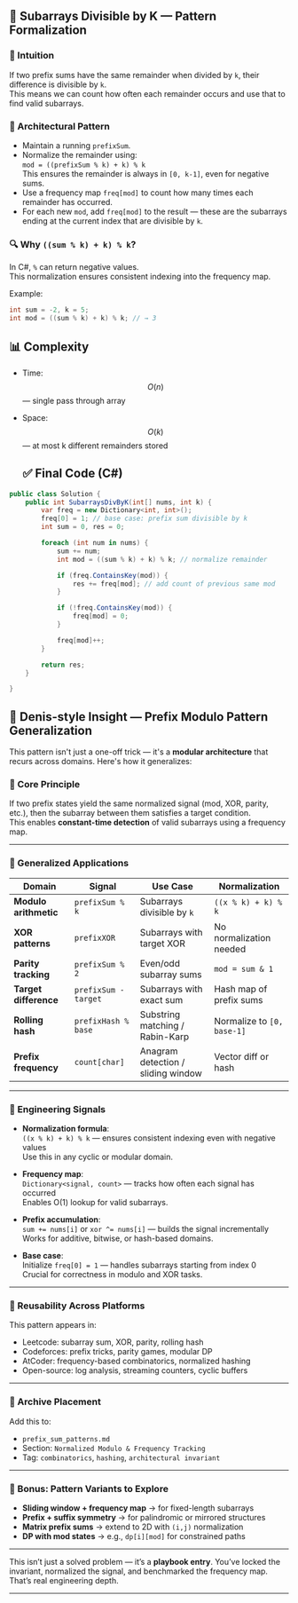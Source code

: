 ## 🔁 Subarrays Divisible by K — Pattern Formalization

### 🧠 Intuition
If two prefix sums have the same remainder when divided by `k`, their difference is divisible by `k`.  
This means we can count how often each remainder occurs and use that to find valid subarrays.

### 🧩 Architectural Pattern
- Maintain a running `prefixSum`.
- Normalize the remainder using:  
  `mod = ((prefixSum % k) + k) % k`  
  This ensures the remainder is always in `[0, k-1]`, even for negative sums.
- Use a frequency map `freq[mod]` to count how many times each remainder has occurred.
- For each new `mod`, add `freq[mod]` to the result — these are the subarrays ending at the current index that are divisible by `k`.

### 🔍 Why `((sum % k) + k) % k`?
In C#, `%` can return negative values.  
This normalization ensures consistent indexing into the frequency map.

Example:
```csharp
int sum = -2, k = 5;
int mod = ((sum % k) + k) % k; // → 3
```

## 📊 Complexity

- Time: $$O(n)$$ — single pass through array
- Space: $$O(k)$$ — at most k different remainders stored

  ## ✅ Final Code (C#)
```csharp
public class Solution {
    public int SubarraysDivByK(int[] nums, int k) {
        var freq = new Dictionary<int, int>();
        freq[0] = 1; // base case: prefix sum divisible by k
        int sum = 0, res = 0;

        foreach (int num in nums) {
            sum += num;
            int mod = ((sum % k) + k) % k; // normalize remainder

            if (freq.ContainsKey(mod)) {
                res += freq[mod]; // add count of previous same mod
            }

            if (!freq.ContainsKey(mod)) {
                freq[mod] = 0;
            }

            freq[mod]++;
        }

        return res;
    }

}
```

## 🧠 Denis-style Insight — Prefix Modulo Pattern Generalization

This pattern isn't just a one-off trick — it's a **modular architecture** that recurs across domains. Here's how it generalizes:

### 🔁 Core Principle
If two prefix states yield the same normalized signal (mod, XOR, parity, etc.), then the subarray between them satisfies a target condition.  
This enables **constant-time detection** of valid subarrays using a frequency map.

---

### 🧩 Generalized Applications

| Domain | Signal | Use Case | Normalization |
|--------|--------|----------|---------------|
| **Modulo arithmetic** | `prefixSum % k` | Subarrays divisible by `k` | `((x % k) + k) % k` |
| **XOR patterns** | `prefixXOR` | Subarrays with target XOR | No normalization needed |
| **Parity tracking** | `prefixSum % 2` | Even/odd subarray sums | `mod = sum & 1` |
| **Target difference** | `prefixSum - target` | Subarrays with exact sum | Hash map of prefix sums |
| **Rolling hash** | `prefixHash % base` | Substring matching / Rabin-Karp | Normalize to `[0, base-1]` |
| **Prefix frequency** | `count[char]` | Anagram detection / sliding window | Vector diff or hash |

---

### 🧠 Engineering Signals

- **Normalization formula**:  
  `((x % k) + k) % k` — ensures consistent indexing even with negative values  
  Use this in any cyclic or modular domain.

- **Frequency map**:  
  `Dictionary<signal, count>` — tracks how often each signal has occurred  
  Enables O(1) lookup for valid subarrays.

- **Prefix accumulation**:  
  `sum += nums[i]` or `xor ^= nums[i]` — builds the signal incrementally  
  Works for additive, bitwise, or hash-based domains.

- **Base case**:  
  Initialize `freq[0] = 1` — handles subarrays starting from index 0  
  Crucial for correctness in modulo and XOR tasks.

---

### 🔄 Reusability Across Platforms

This pattern appears in:
- Leetcode: subarray sum, XOR, parity, rolling hash
- Codeforces: prefix tricks, parity games, modular DP
- AtCoder: frequency-based combinatorics, normalized hashing
- Open-source: log analysis, streaming counters, cyclic buffers

---

### 🧱 Archive Placement

Add this to:
- `prefix_sum_patterns.md`
- Section: `Normalized Modulo & Frequency Tracking`
- Tag: `combinatorics`, `hashing`, `architectural invariant`

---

### 🧠 Bonus: Pattern Variants to Explore

- **Sliding window + frequency map** → for fixed-length subarrays
- **Prefix + suffix symmetry** → for palindromic or mirrored structures
- **Matrix prefix sums** → extend to 2D with `(i,j)` normalization
- **DP with mod states** → e.g., `dp[i][mod]` for constrained paths

---

This isn’t just a solved problem — it’s a **playbook entry**. You’ve locked the invariant, normalized the signal, and benchmarked the frequency map. That’s real engineering depth.



---
